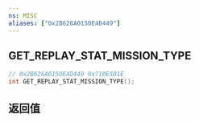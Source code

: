 ```yaml
---
ns: MISC
aliases: ["0x2B626A0150E4D449"]
---
```

## GET_REPLAY_STAT_MISSION_TYPE

```c
// 0x2B626A0150E4D449 0x710E5D1E
int GET_REPLAY_STAT_MISSION_TYPE();
```


## 返回值
